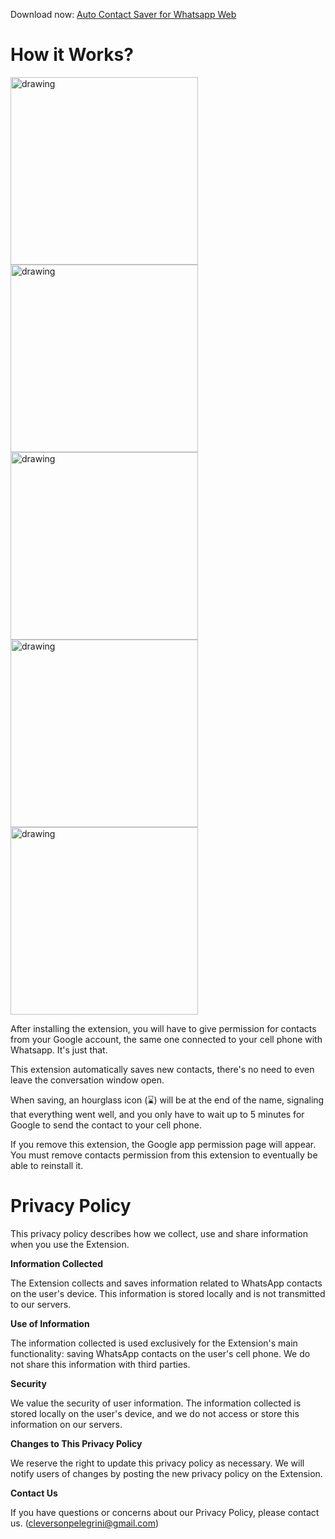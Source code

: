 Download now: [Auto Contact Saver for Whatsapp Web](https://chromewebstore.google.com/detail/auto-contact-saver-for-wh/nloadjiefippecgegockfpioobngphnb)

# How it Works?
<img src="https://github.com/opsJson/Auto-Contact-Saver/assets/54485405/ba3e39b2-41e1-4d8d-b3d3-9301262c9120" alt="drawing" width="300"/>
<img src="https://github.com/opsJson/Auto-Contact-Saver/assets/54485405/dbbea60c-836a-4873-b2a2-5d42f70535c3" alt="drawing" width="300"/>
<img src="https://github.com/opsJson/Auto-Contact-Saver/assets/54485405/3d9b75dd-92b9-43dc-b158-e2b4fdb6441c" alt="drawing" width="300"/>
<img src="https://github.com/opsJson/Auto-Contact-Saver/assets/54485405/1baea9f3-9091-4e88-b9fc-88bf8517273e" alt="drawing" width="300"/>
<img src="https://github.com/opsJson/Auto-Contact-Saver/assets/54485405/e9b0cbbb-8519-4824-9fa7-a76062963838" alt="drawing" width="300"/>

After installing the extension, you will have to give permission for contacts from your Google account, the same one connected to your cell phone with Whatsapp. It's just that.

This extension automatically saves new contacts, there's no need to even leave the conversation window open.

When saving, an hourglass icon (⌛) will be at the end of the name, signaling that everything went well, and you only have to wait up to 5 minutes for Google to send the contact to your cell phone.

If you remove this extension, the Google app permission page will appear. You must remove contacts permission from this extension to eventually be able to reinstall it.

# Privacy Policy
This privacy policy describes how we collect, use and share information when you use the Extension.

**Information Collected**

The Extension collects and saves information related to WhatsApp contacts on the user's device. This information is stored locally and is not transmitted to our servers.

**Use of Information**

The information collected is used exclusively for the Extension's main functionality: saving WhatsApp contacts on the user's cell phone. We do not share this information with third parties.

**Security**

We value the security of user information. The information collected is stored locally on the user's device, and we do not access or store this information on our servers.

**Changes to This Privacy Policy**

We reserve the right to update this privacy policy as necessary. We will notify users of changes by posting the new privacy policy on the Extension.

**Contact Us**

If you have questions or concerns about our Privacy Policy, please contact us. (cleversonpelegrini@gmail.com)

